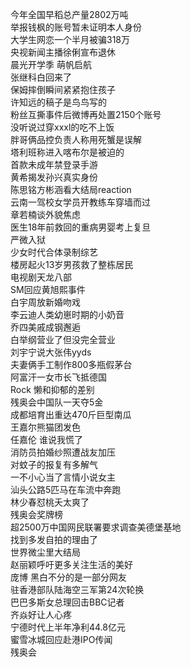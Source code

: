 今年全国早稻总产量2802万吨  
举报钱枫的账号暂未证明本人身份  
大学生网恋一个半月被骗318万  
央视新闻主播徐俐宣布退休  
晨光开学季 萌帆启航  
张继科白回来了  
保姆摔倒瞬间紧紧抱住孩子  
许知远的稿子是鸟鸟写的  
粉丝互撕事件后微博再处置2150个账号  
没听说过穿xxxl的吃不上饭  
胖哥俩品控负责人称用死蟹是误解  
塔利班称进入喀布尔是被迫的  
首款未成年禁登录手游  
黄希揭发孙兴真实身份  
陈思铭方彬涵看大结局reaction  
云南一驾校女学员开教练车穿墙而过  
章若楠谈外貌焦虑  
医生18年前救回的重病男婴考上复旦  
严微入狱  
少女时代合体录制综艺  
楼房起火13岁男孩救了整栋居民  
电视剧天龙八部  
SM回应黄旭熙事件  
白宇周放新婚吻戏  
李云迪人类幼崽时期的小奶音  
乔四美戚成钢邂逅  
白举纲营业了但没完全营业  
刘宇宁说大张伟yyds  
夫妻俩手工制作800多瓶假茅台  
阿富汗一女市长飞抵德国  
Rock 懒和抑郁的差别  
残奥会中国队一天夺5金  
成都培育出重达470斤巨型南瓜  
王嘉尔熊猫团发色  
任嘉伦 谁说我慌了  
消防员拍婚纱照遭战友加压  
对蚊子的报复有多解气  
一不小心当了言情小说女主  
汕头公路5匹马在车流中奔跑  
林少春怼桃夭太爽了  
残奥会奖牌榜  
超2500万中国网民联署要求调查美德堡基地  
找到多发自拍的理由了  
世界微尘里大结局  
赵丽颖呼吁更多关注生活的美好  
庞博 黑白不分的是一部分网友  
驻香港部队陆海空三军第24次轮换  
巴巴多斯女总理回击BBC记者  
齐焱好让人心疼  
宁德时代上半年净利44.8亿元  
蜜雪冰城回应赴港IPO传闻  
残奥会  
